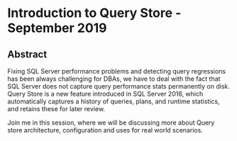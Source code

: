 # Introduction to Query Store - September 2019
## Abstract
Fixing SQL Server performance problems and detecting query regressions has been always challenging for DBAs, we have to deal with the fact that SQL Server does not capture  query performance stats permanently on disk.
Query Store is a new feature introduced in SQL Server 2016, which automatically captures a history of queries, plans, and runtime statistics, and retains these for later review.

Join me in this session, where we will be discussing more about Query store architecture, configuration and uses for real world scenarios.
